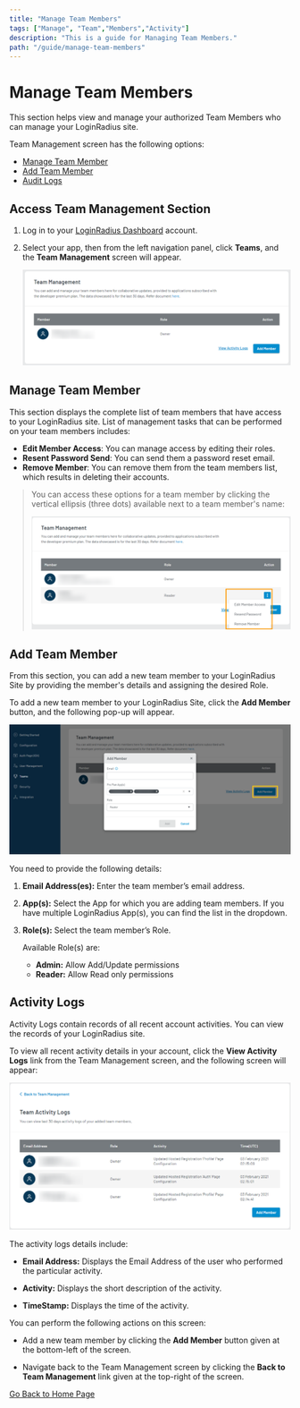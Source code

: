 ```yaml
---
title: "Manage Team Members"
tags: ["Manage", "Team","Members","Activity"]
description: "This is a guide for Managing Team Members."
path: "/guide/manage-team-members"
---
```



# Manage Team Members
This section helps view and manage your authorized Team Members who can manage your LoginRadius site.

Team Management screen has the following options:

* [Manage Team Member](#manage-team-member)
* [Add Team Member](#add-team-member)
* [Audit Logs](#activity-logs)

## Access Team Management Section

1. Log in to your [LoginRadius Dashboard](https://dashboard.loginradius.com/dashboard) account.
2. Select your app, then from the left navigation panel, click **Teams**, and the **Team Management** screen will appear.

   ![alt_text](images/team-management.png "image_tooltip")


## Manage Team Member

This section displays the complete list of team members that have access to your LoginRadius site. List of management tasks that can be performed on your team members includes:

* **Edit Member Access**: You can manage access by editing their roles.
* **Resent Password Send**: You can send them a password reset email.
* **Remove Member**: You can remove them from the team members list, which results in deleting their accounts.

> You can access these options for a team member by clicking the vertical ellipsis (three dots) available next to a team member's name:
>
> ![alt_text](images/teams-action.png "image_tooltip")


## Add Team Member

From this section, you can add a new team member to your LoginRadius Site by providing the member's details and assigning the desired Role.

To add a new team member to your LoginRadius Site, click the **Add Member** button, and the following pop-up will appear.

![alt_text](images/add-member.png "image_tooltip")

You need to provide the following details:

1. **Email Address(es):** Enter the team member’s email address.

2. **App(s):** Select the App for which you are adding team members. If you have multiple LoginRadius App(s), you can find the list in the dropdown.

3. **Role(s):** Select the team member’s Role.

    Available Role(s) are:

    * **Admin:** Allow Add/Update permissions
    * **Reader:** Allow Read only permissions

## Activity Logs

Activity Logs contain records of all recent account activities. You can view the records of your LoginRadius site.

To view all recent activity details in your account, click the **View Activity Logs** link from the Team Management screen, and the following screen will appear:

![alt_text](images/activity.png "image_tooltip")

The activity logs details include:

*  **Email Address:** Displays the Email Address of the user who performed the particular activity.

*  **Activity:** Displays the short description of the activity.

*  **TimeStamp:** Displays the time of the activity.

You can perform the following actions on this screen:

* Add a new team member by clicking the **Add Member** button given at the bottom-left of the screen.

* Navigate back to the Team Management screen by clicking the **Back to Team Management** link given at the top-right of the screen.



[Go Back to Home Page](/)
